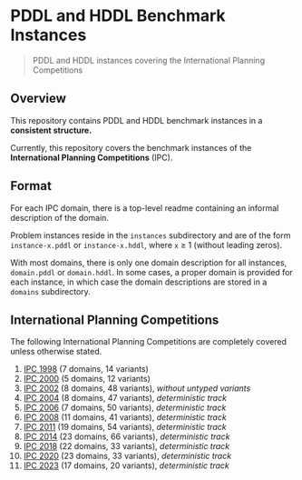 # PDDL and HDDL Benchmark Instances

> PDDL and HDDL instances covering the International Planning Competitions

## Overview

This repository contains PDDL and HDDL benchmark instances in a **consistent structure.**

Currently, this repository covers the benchmark instances of the **International Planning Competitions** (IPC).

## Format

For each IPC domain, there is a top-level readme containing an informal description of the domain.

Problem instances reside in the `instances` subdirectory and are of the form `instance-x.pddl` or `instance-x.hddl`, where `x` ≥ 1 (without leading zeros).

With most domains, there is only one domain description for all instances, `domain.pddl` or `domain.hddl`.
In some cases, a proper domain is provided for each instance, in which case the domain descriptions are stored in a `domains` subdirectory.

## International Planning Competitions

The following International Planning Competitions are completely covered unless otherwise stated.

1. [IPC 1998](ipc-1998) (7 domains, 14 variants)
1. [IPC 2000](ipc-2000) (5 domains, 12 variants)
1. [IPC 2002](ipc-2002) (8 domains, 48 variants), *without untyped variants*
1. [IPC 2004](ipc-2004) (8 domains, 47 variants), *deterministic track*
1. [IPC 2006](ipc-2006) (7 domains, 50 variants), *deterministic track*
1. [IPC 2008](ipc-2008) (11 domains, 41 variants), *deterministic track*
1. [IPC 2011](ipc-2011) (19 domains, 54 variants), *deterministic track*
1. [IPC 2014](ipc-2014) (23 domains, 66 variants), *deterministic track*
1. [IPC 2018](ipc-2018) (22 domains, 33 variants), *deterministic track*
1. [IPC 2020](ipc-2020) (23 domains, 33 variants), *deterministic track*
1. [IPC 2023](ipc-2023) (17 domains, 20 variants), *deterministic track*
